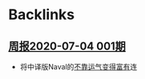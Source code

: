 
# Backlinks
## [周报2020-07-04  001期](<周报2020-07-04  001期.md>)
- 将中译版Naval的[不靠运气变得富有](<不靠运气变得富有.md>)连

